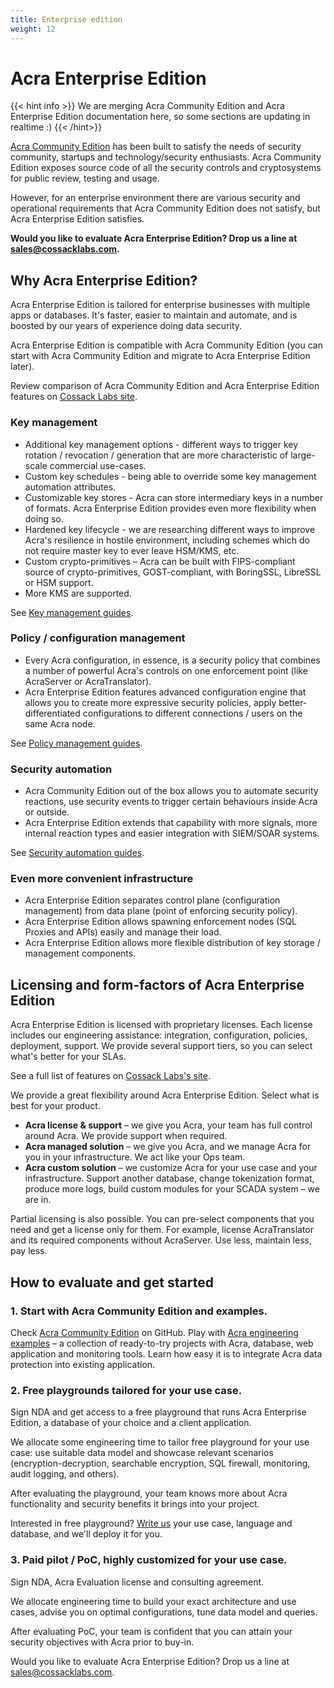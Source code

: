```yaml
---
title: Enterprise edition
weight: 12
---
```


# Acra Enterprise Edition

{{< hint info >}}
We are merging Acra Community Edition and Acra Enterprise Edition documentation here, so some sections are updating in realtime :)
{{< /hint>}}

[Acra Community Edition](https://github.com/cossacklabs/acra) has been built to satisfy the needs of security community, startups and technology/security enthusiasts. Acra Community Edition exposes source code of all the security controls and cryptosystems for public review, testing and usage. 

However, for an enterprise environment there are various security and operational requirements that Acra Community Edition does not satisfy, but Acra Enterprise Edition satisfies. 

**Would you like to evaluate Acra Enterprise Edition? Drop us a line at [sales@cossacklabs.com](mailto:sales@cossacklabs.com).**

## Why Acra Enterprise Edition?

Acra Enterprise Edition is tailored for enterprise businesses with multiple apps or databases. It's faster, easier to maintain and automate, and is boosted by our years of experience doing data security.

Acra Enterprise Edition is compatible with Acra Community Edition (you can start with Acra Community Edition and migrate to Acra Enterprise Edition later).

Review comparison of Acra Community Edition and Acra Enterprise Edition features on [Cossack Labs site](https://www.cossacklabs.com/acra).

### Key management

  * Additional key management options - different ways to trigger key rotation / revocation / generation that are more characteristic of large-scale commercial use-cases. 
  * Custom key schedules - being able to override some key management automation attributes.
  * Customizable key stores - Acra can store intermediary keys in a number of formats. Acra Enterprise Edition provides even more flexibility when doing so.
  * Hardened key lifecycle - we are researching different ways to improve Acra's resilience in hostile environment, including schemes which do not require master key to ever leave HSM/KMS, etc.
  * Custom crypto-primitives – Acra can be built with FIPS-compliant source of crypto-primitives, GOST-compliant, with BoringSSL, LibreSSL or HSM support.
  * More KMS are supported. 

See [Key management guides](/acra/security-controls/key-management/).


### Policy / configuration management

  * Every Acra configuration, in essence, is a security policy that combines a number of powerful Acra's controls on one enforcement point (like AcraServer or AcraTranslator).
  * Acra Enterprise Edition features advanced configuration engine that allows you to create more expressive security policies, apply better-differentiated configurations to different connections / users on the same Acra node. 

See [Policy management guides](/acra/configuring-maintaining/policies-enterprise/).


### Security automation

  * Acra Community Edition out of the box allows you to automate security reactions, use security events to trigger certain behaviours inside Acra or outside. 
  * Acra Enterprise Edition extends that capability with more signals, more internal reaction types and easier integration with SIEM/SOAR systems. 


See [Security automation guides](/acra/security-controls/security-logging-and-events/programmatic-reactions/).


### Even more convenient infrastructure

  * Acra Enterprise Edition separates control plane (configuration management) from data plane (point of enforcing security policy).
  * Acra Enterprise Edition allows spawning enforcement nodes (SQL Proxies and APIs) easily and manage their load.
  * Acra Enterprise Edition allows more flexible distribution of key storage / management components.


## Licensing and form-factors of Acra Enterprise Edition

Acra Enterprise Edition is licensed with proprietary licenses. Each license includes our engineering assistance: integration, configuration, policies, deployment, support. We provide several support tiers, so you can select what's better for your SLAs.

See a full list of features on [Cossack Labs's site](https://www.cossacklabs.com/acra).

We provide a great flexibility around Acra Enterprise Edition. Select what is best for your product.

* **Acra license & support** – we give you Acra, your team has full control around Acra. We provide support when required.
* **Acra managed solution** – we give you Acra, and we manage Acra for you in your infrastructure. We act like your Ops team.
* **Acra custom solution** – we customize Acra for your use case and your infrastructure. Support another database, change tokenization format, produce more logs, build custom modules for your SCADA system – we are in.

Partial licensing is also possible. You can pre-select components that you need and get a license only for them. For example, license AcraTranslator and its required components without AcraServer. Use less, maintain less, pay less.


## How to evaluate and get started

### 1. Start with Acra Community Edition and examples.

Check [Acra Community Edition](https://github.com/cossacklabs/acra) on GitHub. Play with [Acra engineering examples](https://github.com/cossacklabs/acra-engineering-demo) – a collection of ready-to-try projects with Acra, database, web application and monitoring tools. Learn how easy it is to integrate Acra data protection into existing application.

### 2. Free playgrounds tailored for your use case.

Sign NDA and get access to a free playground that runs Acra Enterprise Edition, a database of your choice and a client application. 

We allocate some engineering time to tailor free playground for your use case: use suitable data model and showcase relevant scenarios (encryption-decryption, searchable encryption, SQL firewall, monitoring, audit logging, and others).

After evaluating the playground, your team knows more about Acra functionality and security benefits it brings into your project.

Interested in free playground? [Write us](mailto:sales@cossacklabs.com) your use case, language and database, and we'll deploy it for you.


### 3. Paid pilot / PoC, highly customized for your use case.

Sign NDA, Acra Evaluation license and consulting agreement.

We allocate engineering time to build your exact architecture and use cases, advise you on optimal configurations, tune data model and queries.

After evaluating PoC, your team is confident that you can attain your security objectives with Acra prior to buy-in. 

Would you like to evaluate Acra Enterprise Edition? Drop us a line at [sales@cossacklabs.com](mailto:sales@cossacklabs.com).

